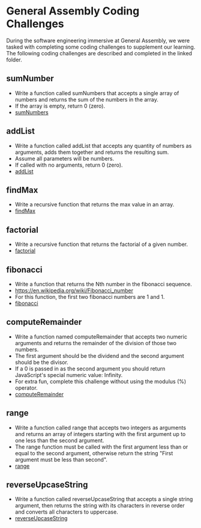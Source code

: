 # General Assembly Coding Challenges
During the software engineering immersive at General Assembly, we were tasked with completing some coding challenges to supplement our learning. The following coding challenges are described and completed in the linked folder.
## sumNumber
* Write a function called sumNumbers that accepts a single array of numbers and returns the sum of the numbers in the array.
* If the array is empty, return 0 (zero).
* [sumNumbers](sumNumbers/script.js)
## addList
* Write a function called addList that accepts any quantity of numbers as arguments, 
  adds them together and returns the resulting sum.
* Assume all parameters will be numbers.
* If called with no arguments, return 0 (zero).
* [addList](addList/script.js)
## findMax
* Write a recursive function that returns the max value in an array.
* [findMax](findMax/script.js)
## factorial
* Write a recursive function that returns the factorial of a given number.
* [factorial](factorial/script.js)
## fibonacci
* Write a function that returns the Nth number in the fibonacci sequence.
* https://en.wikipedia.org/wiki/Fibonacci_number
* For this function, the first two fibonacci numbers are 1 and 1.
* [fibonacci](fibonacci/script.js)
## computeRemainder
 * Write a function named computeRemainder that accepts two numeric arguments and returns the remainder of the division of those two numbers.
 * The first argument should be the dividend and the second argument should be the divisor.
 * If a 0 is passed in as the second argument you should return JavaScript's special numeric value: Infinity.
 * For extra fun, complete this challenge without using the modulus (%) operator.
 * [computeRemainder](computeRemainder/script.js)
 ## range
 * Write a function called range that accepts two integers as arguments and returns an array of integers starting with the first argument up to one less than the second argument.
 * The range function must be called with the first argument less than or equal to the second argument, otherwise return the string "First argument must be less than second".
 * [range](range/script.js)
 ## reverseUpcaseString
 * Write a function called reverseUpcaseString that accepts a single string argument, then returns the string with its characters in reverse order and converts all characters to uppercase.
 * [reverseUpcaseString](reverseUpcaseString/script.js)